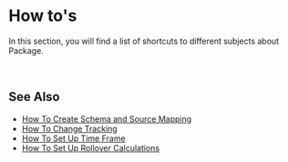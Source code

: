 
# How to's
In this section, you will find a list of shortcuts to different subjects about Package.

<br/>

## See Also  

* [How To Create Schema and Source Mapping](howto/schema.md)
* [How To Change Tracking](howto/changetracking.md)
* [How To Set Up Time Frame](howto/timeframe.md)
* [How To Set Up Rollover Calculations](howto/rollover.md)
  



